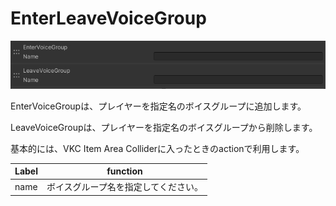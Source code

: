 
# EnterLeaveVoiceGroup
![EnterLeaveVoiceGroup](img/EnterLeaveVoiceGroup.jpg)

EnterVoiceGroupは、プレイヤーを指定名のボイスグループに追加します。

LeaveVoiceGroupは、プレイヤーを指定名のボイスグループから削除します。

基本的には、VKC Item Area Colliderに入ったときのactionで利用します。

|  Label |  function  |
| ----   | ---- |
| name | ボイスグループ名を指定してください。 |